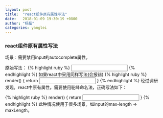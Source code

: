 ```yaml
---
layout: post
title:  "react组件原有属性写法"
date:   2018-01-09 19:30:19 +0800
author: "杨磊"
categories: yanglei
---
```


### react组件原有属性写法

场景：需要禁用input的autocomplete属性。

原始写法：
{% highlight ruby %}
<input autocomplete="off"/>
{% endhighlight %}
如果react中采用同样写法(会报错)
{% highlight ruby %}
render() {
    return <input autocomplete="off"></input>
}
{% endhighlight %}
经过调研发现，react中原有属性，需要使用驼峰命名法，正确写法如下：

{% highlight ruby %}
render() {
    return <input autoComplete="off"></input>
}
{% endhighlight %}
此种情况使用于很多场景，如input的max-length => maxLength。